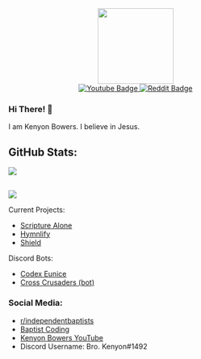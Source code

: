 <div id="profile_picture" align="center">
  <img src="https://avatars.githubusercontent.com/u/83834271?v=4" width="150" />
</div>
<div id="badges" align="center">
  <a href="https://youtube.com/@kenyonbowers">
    <img src="https://img.shields.io/badge/YouTube-red?style=for-the-badge&logo=youtube&logoColor=white" alt="Youtube Badge"/>
  </a>
  <a href="https://www.reddit.com/user/SandwichDifferent953">
    <img src="https://img.shields.io/badge/Reddit-orange?style=for-the-badge&logo=reddit&logoColor=white" alt="Reddit Badge"/>
  </a>
</div>

### Hi There! 👋
I am Kenyon Bowers.
I believe in Jesus.

## GitHub Stats:
[![](http://github-readme-streak-stats.herokuapp.com?user=kenyonbwrs&theme=light&background=ffffff)](https://github.com/kenyonbwrs)
##
[![](https://github-readme-stats.vercel.app/api/top-langs/?username=kenyonbwrs)]()

Current Projects:
- [Scripture Alone](https://scripturealone.app)
- [Hymnlify]()
- [Shield](https://github.com/kenyonbwrs/Shield)

Discord Bots:
- [Codex Eunice](https://kenyonbwrs.github.io/codex-eunice)
- [Cross Crusaders (bot)](https://discord.com/invite/wXRErZaXR9)

### Social Media:
- [r/independentbaptists](https://reddit.com/r/independentbaptists)
- [Baptist Coding](https://discord.gg/9SBsB9syhe)
- [Kenyon Bowers YouTube](https://www.youtube.com/@kenyonbowers)
- Discord Username: Bro. Kenyon#1492
